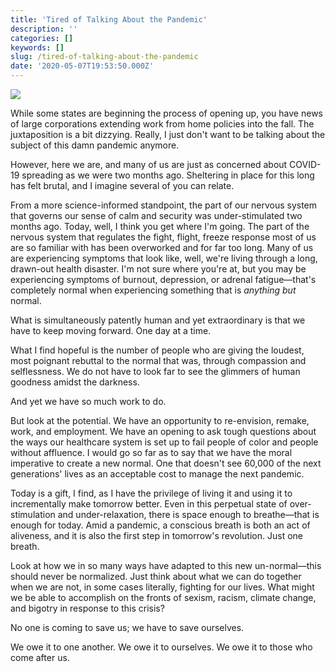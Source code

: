 ```yaml
---
title: 'Tired of Talking About the Pandemic'
description: ''
categories: []
keywords: []
slug: /tired-of-talking-about-the-pandemic
date: '2020-05-07T19:53:50.000Z'
---
```


![](https://images.unsplash.com/photo-1461344577544-4e5dc9487184?ixlib=rb-1.2.1&q=80&fm=jpg&crop=entropy&cs=tinysrgb&w=2000&fit=max&ixid=eyJhcHBfaWQiOjExNzczfQ)

While some states are beginning the process of opening up, you have news of large corporations extending work from home policies into the fall. The juxtaposition is a bit dizzying. Really, I just don't want to be talking about the subject of this damn pandemic anymore.

However, here we are, and many of us are just as concerned about COVID-19 spreading as we were two months ago. Sheltering in place for this long has felt brutal, and I imagine several of you can relate.

From a more science-informed standpoint, the part of our nervous system that governs our sense of calm and security was under-stimulated two months ago. Today, well, I think you get where I'm going. The part of the nervous system that regulates the fight, flight, freeze response most of us are so familiar with has been overworked and for far too long. Many of us are experiencing symptoms that look like, well, we're living through a long, drawn-out health disaster. I'm not sure where you're at, but you may be experiencing symptoms of burnout, depression, or adrenal fatigue—that's completely normal when experiencing something that is *anything but* normal.

What is simultaneously patently human and yet extraordinary is that we have to keep moving forward. One day at a time.

What I find hopeful is the number of people who are giving the loudest, most poignant rebuttal to the normal that was, through compassion and selflessness. We do not have to look far to see the glimmers of human goodness amidst the darkness.

And yet we have so much work to do.

But look at the potential. We have an opportunity to re-envision, remake, work, and employment. We have an opening to ask tough questions about the ways our healthcare system is set up to fail people of color and people without affluence. I would go so far as to say that we have the moral imperative to create a new normal. One that doesn't see 60,000 of the next generations' lives as an acceptable cost to manage the next pandemic.

Today is a gift, I find, as I have the privilege of living it and using it to incrementally make tomorrow better. Even in this perpetual state of over-stimulation and under-relaxation, there is space enough to breathe—that is enough for today. Amid a pandemic, a conscious breath is both an act of aliveness, and it is also the first step in tomorrow's revolution. Just one breath.

Look at how we in so many ways have adapted to this new un-normal—this should never be normalized. Just think about what we can do together when we are not, in some cases literally, fighting for our lives. What might we be able to accomplish on the fronts of sexism, racism, climate change, and bigotry in response to this crisis?

No one is coming to save us; we have to save ourselves.

We owe it to one another. We owe it to ourselves. We owe it to those who come after us.
